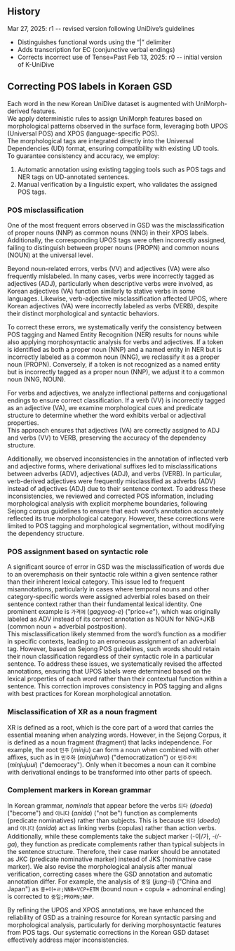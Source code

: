 ## History
Mar 27, 2025: r1 -- revised version following UniDive’s guidelines
  - Distinguishes functional words using the “|” delimiter
  - Adds transcription for EC (conjunctive verbal endings)
  - Corrects incorrect use of Tense=Past
Feb 13, 2025: r0 -- initial version of K-UniDive

## Correcting POS labels in Koraen GSD

Each word in the new Korean UniDive dataset is augmented with UniMorph-derived features.  
We apply deterministic rules to assign UniMorph features based on morphological patterns observed in the surface form, leveraging both UPOS (Universal POS) and XPOS (language-specific POS).  
The morphological tags are integrated directly into the Universal Dependencies (UD) format, ensuring compatibility with existing UD tools.  
To guarantee consistency and accuracy, we employ:  
1. Automatic annotation using existing tagging tools such as POS tags and NER tags on UD-annotated sentences.  
2. Manual verification by a linguistic expert, who validates the assigned POS tags.  

### POS misclassification  
One of the most frequent errors observed in GSD was the misclassification of proper nouns (NNP) as common nouns (NNG) in their XPOS labels.  Additionally, the corresponding UPOS tags were often incorrectly assigned, failing to distinguish between proper nouns (PROPN) and common nouns (NOUN) at the universal level.  

Beyond noun-related errors, verbs (VV) and adjectives (VA) were also frequently mislabeled.  In many cases, verbs were incorrectly tagged as adjectives (ADJ), particularly when descriptive verbs were involved, as Korean adjectives (VA) function similarly to stative verbs in some languages.  Likewise, verb-adjective misclassification affected UPOS, where Korean adjectives (VA) were incorrectly labeled as verbs (VERB), despite their distinct morphological and syntactic behaviors.  

To correct these errors, we systematically verify the consistency between POS tagging and Named Entity Recognition (NER) results for nouns while also applying morphosyntactic analysis for verbs and adjectives.  If a token is identified as both a proper noun (NNP) and a named entity in NER but is incorrectly labeled as a common noun (NNG), we reclassify it as a proper noun (PROPN).  Conversely, if a token is not recognized as a named entity but is incorrectly tagged as a proper noun (NNP), we adjust it to a common noun (NNG, NOUN).  

For verbs and adjectives, we analyze inflectional patterns and conjugational endings to ensure correct classification.  If a verb (VV) is incorrectly tagged as an adjective (VA), we examine morphological cues and predicate structure to determine whether the word exhibits verbal or adjectival properties.  
This approach ensures that adjectives (VA) are correctly assigned to ADJ and verbs (VV) to VERB, preserving the accuracy of the dependency structure.  

Additionally, we observed inconsistencies in the annotation of inflected verb and adjective forms, where derivational suffixes led to misclassifications between adverbs (ADV), adjectives (ADJ), and verbs (VERB).  In particular, verb-derived adjectives were frequently misclassified as adverbs (ADV) instead of adjectives (ADJ) due to their sentence context.  To address these inconsistencies, we reviewed and corrected POS information, including morphological analysis with explicit morpheme boundaries, following Sejong corpus guidelines to ensure that each word’s annotation accurately reflected its true morphological category.  However, these corrections were limited to POS tagging and morphological segmentation, without modifying the dependency structure.  

### POS assignment based on syntactic role  
A significant source of error in GSD was the misclassification of words due to an overemphasis on their syntactic role within a given sentence rather than their inherent lexical category.  This issue led to frequent misannotations, particularly in cases where temporal nouns and other category-specific words were assigned adverbial roles based on their sentence context rather than their fundamental lexical identity.  One prominent example is `가격에` (*gagyeog-e*) ("price+*e*"), which was originally labeled as ADV instead of its correct annotation as NOUN for NNG+JKB (common noun + adverbial postposition).  
This misclassification likely stemmed from the word’s function as a modifier in specific contexts, leading to an erroneous assignment of an adverbial tag. However, based on Sejong POS guidelines, such words should retain their noun classification regardless of their syntactic role in a particular sentence. To address these issues, we systematically revised the affected annotations, ensuring that UPOS labels were determined based on the lexical properties of each word rather than their contextual function within a sentence.  This correction improves consistency in POS tagging and aligns with best practices for Korean morphological annotation.  

### Misclassification of XR as a noun fragment  
XR is defined as a root, which is the core part of a word that carries the essential meaning when analyzing words.  However, in the Sejong Corpus, it is defined as a noun fragment (fragment) that lacks independence.  For example, the root `민주` (*minju*) can form a noun when combined with other affixes, such as in `민주화` (*minjuhwa*) ("democratization") or `민주주의` (*minjujuui*) ("democracy").  Only when it becomes a noun can it combine with derivational endings to be transformed into other parts of speech.  

### Complement markers in Korean grammar  
In Korean grammar, *nominals* that appear before the verbs `되다` (*doeda*) ("become") and `아니다` (*anida*) ("not be") function as complements (predicate nominatives) rather than subjects.  This is because `되다` (*doeda*) and `아니다` (*anida*) act as linking verbs (copulas) rather than action verbs. Additionally, while these complements take the subject marker (-이/가, *-i/-ga*), they function as predicate complements rather than typical subjects in the sentence structure.  Therefore, their case marker should be annotated as JKC (predicate nominative marker) instead of JKS (nominative case marker). We also revise the morphological analysis after manual verification, correcting cases where the GSD annotation and automatic annotation differ.  For example, the analysis of `중일` (*jung-il*) ("China and Japan") as `중+이+ㄹ;NNB+VCP+ETM` (bound noun + copula + adnominal ending) is corrected to `중일;PROPN;NNP`. 

By refining the UPOS and XPOS annotations, we have enhanced the reliability of GSD as a training resource for Korean syntactic parsing and morphological analysis, particularly for deriving morphosyntactic features from POS tags.  Our systematic corrections in the Korean GSD dataset effectively address major inconsistencies.  

